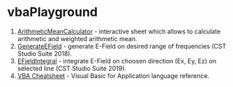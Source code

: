 # vbaPlayground

1. [ArithmeticMeanCalculator](ArithmeticMeanCalculator) - interactive sheet which allows to calculate arithmetic and weighted arithmetic mean. 
2. [GenerateEField](GenerateEField) - generate E-Field on desired range of frequencies (CST Studio Suite 2018).
3. [EFieldIntegral](EFieldIntegral) - integrate E-Field on choosen direction (Ex, Ey, Ez) on selected line (CST Studio Suite 2019).
4. [VBA Cheatsheet](VBA_cheatsheet.md) - Visual Basic for Application language reference.
